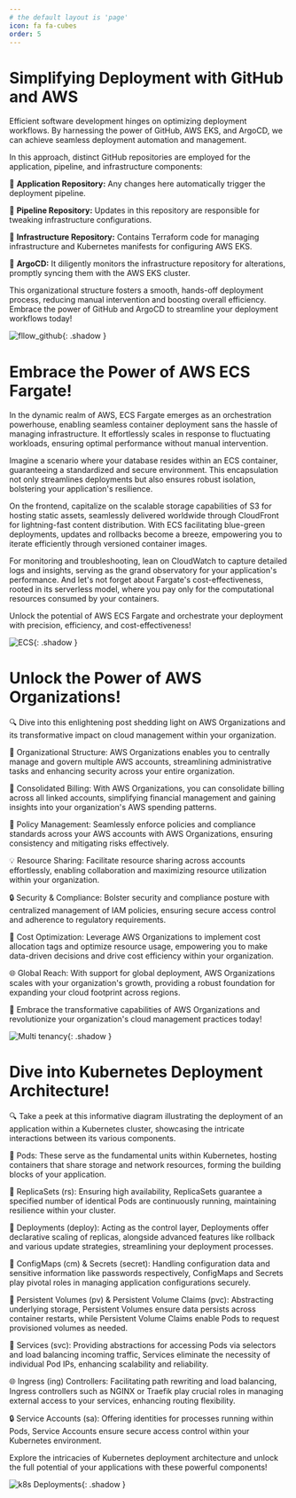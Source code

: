 ```yaml
---
# the default layout is 'page'
icon: fa fa-cubes
order: 5
---
```

<script defer data-domain="senad-d.github.io" src="https://plus.seki.pro/js/script.js"></script>

# Simplifying Deployment with GitHub and AWS
Efficient software development hinges on optimizing deployment workflows. By harnessing the power of GitHub, AWS EKS, and ArgoCD, we can achieve seamless deployment automation and management.

In this approach, distinct GitHub repositories are employed for the application, pipeline, and infrastructure components:

🔹 **Application Repository:** Any changes here automatically trigger the deployment pipeline.

🔹 **Pipeline Repository:** Updates in this repository are responsible for tweaking infrastructure configurations.

🔹 **Infrastructure Repository:** Contains Terraform code for managing infrastructure and Kubernetes manifests for configuring AWS EKS.

🔹 **ArgoCD:** It diligently monitors the infrastructure repository for alterations, promptly syncing them with the AWS EKS cluster.

This organizational structure fosters a smooth, hands-off deployment process, reducing manual intervention and boosting overall efficiency. Embrace the power of GitHub and ArgoCD to streamline your deployment workflows today!

![fllow_github](https://github.com/senad-d/senad-d.github.io/blob/49ce32e6c45c8eb1c6578b56e1ef79e9eae034be/_media/gif/GitHub-flow-v2.gif?raw=true){: .shadow }

# Embrace the Power of AWS ECS Fargate!
In the dynamic realm of AWS, ECS Fargate emerges as an orchestration powerhouse, enabling seamless container deployment sans the hassle of managing infrastructure. It effortlessly scales in response to fluctuating workloads, ensuring optimal performance without manual intervention.

Imagine a scenario where your database resides within an ECS container, guaranteeing a standardized and secure environment. This encapsulation not only streamlines deployments but also ensures robust isolation, bolstering your application's resilience.

On the frontend, capitalize on the scalable storage capabilities of S3 for hosting static assets, seamlessly delivered worldwide through CloudFront for lightning-fast content distribution. With ECS facilitating blue-green deployments, updates and rollbacks become a breeze, empowering you to iterate efficiently through versioned container images.

For monitoring and troubleshooting, lean on CloudWatch to capture detailed logs and insights, serving as the grand observatory for your application's performance. And let's not forget about Fargate's cost-effectiveness, rooted in its serverless model, where you pay only for the computational resources consumed by your containers.

Unlock the potential of AWS ECS Fargate and orchestrate your deployment with precision, efficiency, and cost-effectiveness!

![ECS](https://github.com/senad-d/senad-d.github.io/blob/b81c05fa558c1917ee6fae1fec1d3f0667777ff0/_media/gif/ecs_infra.gif?raw=true){: .shadow }

# Unlock the Power of AWS Organizations! 
🔍 Dive into this enlightening post shedding light on AWS Organizations and its transformative impact on cloud management within your organization.

🌟 Organizational Structure: AWS Organizations enables you to centrally manage and govern multiple AWS accounts, streamlining administrative tasks and enhancing security across your entire organization.

🚀 Consolidated Billing: With AWS Organizations, you can consolidate billing across all linked accounts, simplifying financial management and gaining insights into your organization's AWS spending patterns.

🔑 Policy Management: Seamlessly enforce policies and compliance standards across your AWS accounts with AWS Organizations, ensuring consistency and mitigating risks effectively.

💡 Resource Sharing: Facilitate resource sharing across accounts effortlessly, enabling collaboration and maximizing resource utilization within your organization.

🔒 Security & Compliance: Bolster security and compliance posture with centralized management of IAM policies, ensuring secure access control and adherence to regulatory requirements.

🎯 Cost Optimization: Leverage AWS Organizations to implement cost allocation tags and optimize resource usage, empowering you to make data-driven decisions and drive cost efficiency within your organization.

🌐 Global Reach: With support for global deployment, AWS Organizations scales with your organization's growth, providing a robust foundation for expanding your cloud footprint across regions.

🚀 Embrace the transformative capabilities of AWS Organizations and revolutionize your organization's cloud management practices today! 

![Multi tenancy](https://github.com/senad-d/senad-d.github.io/blob/673c8dbb7c8953dc4fe46794a6e9a5628cb327ed/_media/gif/AWS-Cloud.gif?raw=true){: .shadow }


# Dive into Kubernetes Deployment Architecture!

🔍 Take a peek at this informative diagram illustrating the deployment of an application within a Kubernetes cluster, showcasing the intricate interactions between its various components.

🌟 Pods: These serve as the fundamental units within Kubernetes, hosting containers that share storage and network resources, forming the building blocks of your application.

🔄 ReplicaSets (rs): Ensuring high availability, ReplicaSets guarantee a specified number of identical Pods are continuously running, maintaining resilience within your cluster.

🚀 Deployments (deploy): Acting as the control layer, Deployments offer declarative scaling of replicas, alongside advanced features like rollback and various update strategies, streamlining your deployment processes.

🔑 ConfigMaps (cm) & Secrets (secret): Handling configuration data and sensitive information like passwords respectively, ConfigMaps and Secrets play pivotal roles in managing application configurations securely.

💾 Persistent Volumes (pv) & Persistent Volume Claims (pvc): Abstracting underlying storage, Persistent Volumes ensure data persists across container restarts, while Persistent Volume Claims enable Pods to request provisioned volumes as needed.

🎯 Services (svc): Providing abstractions for accessing Pods via selectors and load balancing incoming traffic, Services eliminate the necessity of individual Pod IPs, enhancing scalability and reliability.

🌐 Ingress (ing) Controllers: Facilitating path rewriting and load balancing, Ingress controllers such as NGINX or Traefik play crucial roles in managing external access to your services, enhancing routing flexibility.

🔒 Service Accounts (sa): Offering identities for processes running within Pods, Service Accounts ensure secure access control within your Kubernetes environment.

Explore the intricacies of Kubernetes deployment architecture and unlock the full potential of your applications with these powerful components!

![k8s Deployments](https://github.com/senad-d/senad-d.github.io/blob/047ec0ebea07b2fa87d7cac1d1956eb1a8afa432/_media/gif/k8s_deployment.gif?raw=true){: .shadow }
